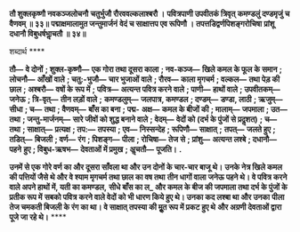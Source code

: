 **तौ शुक्लकृष्णौ नवकञ्जलोचनौ** **चतुर्भुजौ रौरववल्कलाश्बरौ ।** **पवित्रपाणी उपवीतकं त्रिवृत्** **कमण्डलुं दण्डमृजुं च वैणवम् ॥ ३३॥** **पद्माक्षमालामुत जन्तुमार्जनं** **वेदं च साक्षात्तप एव रूपिणौ ।** **तपत्तडिद्वर्णपिशङ्गरोचिषा** **प्रांशू दधानौ विबुधर्षभाॢचतौ ॥ ३४॥** 

शब्दार्थ **** 

**तौ—** **वे दोनों** **; शुक्ल-कृष्णौ—** **एक गोरा तथा दूसरा काला** **; नव-कञ्ज—** **खिले कमल के फूल के समान** **; लोचनौ—** **आँखों वाले** **; चतु:-भुजौ—** **चार भुजाओं वाले** **; रौरव—** **काला मृगचर्म** **; वल्कल—** **तथा पेड़ की छाल** **; अश्बरौ—** **वषों के** **रूप में** **; पवित्र—** **अत्यन्त पवित्र करने वाले** **; पाणी—** **हाथों वाले** **; उपवीतकम्—** **जनेऊ** **; त्रि-वृत्—** **तीन लड़ों वाले** **;** **कमण्डलुम्—** **जलपात्र, कमण्डल** **; दण्डम्—** **डण्डा, लाठी** **; ऋजुम्—** **सीधा** **; च—** **तथा** **; वैणवम्—** **बाँस का बना** **; पद्म-** **अक्ष—** **कमल के बीजों की** **; मालाम्—** **जपमाला** **; उत—** **तथा** **; जन्तु-मार्जनम्—** **सारे जीवों को शुद्ध बनाने वाले** **; वेदम्—** **वेदों को (दर्भ के पुंजों से प्रदॢशत)** **; च—** **तथा** **; साक्षात्—** **प्रत्यक्ष** **; तप:—** **तपस्या** **; एव—** **निस्सन्देह** **; रूपिणौ—** **साक्षात्** **;** **तपत्—** **जलते हुए** **; तडित्—** **बिजली** **; वर्ण—** **रंग** **; पिशङ्ग—** **पीला** **; रोचिषा—** **तेज से** **; प्रांशु—** **अत्यन्त लश्बे** **; दधानौ—** **पहने** **हुए** **; विबुध-ऋषभ—** **देवताओं में प्रमुख** **; अॢचतौ—** **पूजति।** **.** 

**उनमें से एक गोरे वर्ण का और दूसरा साँवला था और उन दोनों के चार-चार बाजू थे।** **उनके नेत्र खिले कमल की पत्तियों जैसे थे और वे श्याम मृगचर्म तथा छाल का वष तथा** **तीन धागों वाला जनेऊ पहने थे। वे पवित्र करने वाले अपने हाथों में, यती का कमण्डल,** **सीधे बाँस का ल_ और कमल के बीज की जपमाला तथा दर्भ के पुंजों के प्रतीक रूप में** **सबको पवित्र करने वाले वेदों को भी धारण किये हुए थे। उनका कद लश्बा था और उनका** **पीला तेज चमकती बिजली के रंग का था। वे साक्षात् तपस्या की मूॢत रूप में प्रकट हुए थे** **और अग्रणी देवताओं द्वारा पूजे जा रहे थे।** **** 
